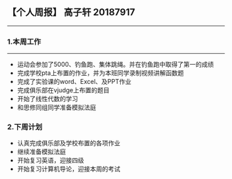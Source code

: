 ## 【个人周报】 高子轩 20187917
---
### 1.本周工作
---
* 运动会参加了5000、钓鱼跑、集体跳绳。并在钓鱼跑中取得了第一的成绩
* 完成学校pta上布置的作业，并为本班同学录制视频讲解函数题
* 完成了实验课的word、Excel、及PPT作业
* 完成俱乐部在vjudge上布置的题目
* 开始了线性代数的学习
* 和思修同组同学准备模拟法庭

### 2.下周计划
* 认真完成俱乐部及学校布置的各项作业
* 继续准备模拟法庭
* 开始复习英语，迎接四级
* 开始复习计算机导论，迎接本周的考试
